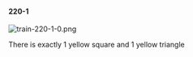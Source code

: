 #### 220-1
![train-220-1-0.png](https://github.com/lil-lab/nlvr/raw/master/nlvr/train/images/47/train-220-1-0.png "train-220-1-0.png")

There is exactly 1 yellow square and 1 yellow triangle